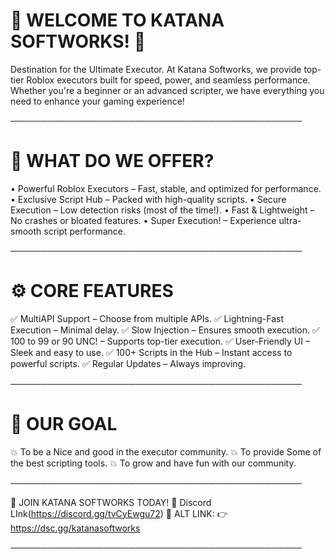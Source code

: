 # 🚀 WELCOME TO KATANA SOFTWORKS! 🚀
Destination for the Ultimate Executor.
At Katana Softworks, we provide top-tier Roblox executors built for speed, power, and seamless performance.
Whether you're a beginner or an advanced scripter, we have everything you need to enhance your gaming experience!

───────────────────────────────────────────────

# 🚀 WHAT DO WE OFFER?
• Powerful Roblox Executors – Fast, stable, and optimized for performance.
• Exclusive Script Hub – Packed with high-quality scripts.
• Secure Execution – Low detection risks (most of the time!).
• Fast & Lightweight – No crashes or bloated features.
• Super Execution! – Experience ultra-smooth script performance.

───────────────────────────────────────────────

# ⚙️ CORE FEATURES
✅ MultiAPI Support – Choose from multiple APIs.
✅ Lightning-Fast Execution – Minimal delay.
✅ Slow Injection – Ensures smooth execution.
✅ 100 to 99 or 90 UNC! – Supports top-tier execution.
✅ User-Friendly UI – Sleek and easy to use.
✅ 100+ Scripts in the Hub – Instant access to powerful scripts.
✅ Regular Updates – Always improving.

───────────────────────────────────────────────

# 🎯 OUR GOAL
💥 To be a Nice and good in the executor community.
💥 To provide Some of the best scripting tools.
💥 To grow and have fun with our community.

───────────────────────────────────────────────

🔗 JOIN KATANA SOFTWORKS TODAY!
💬 Discord LInk(https://discord.gg/tvCyEwgu72)
🔗 ALT LINK: 👉 https://dsc.gg/katanasoftworks

───────────────────────────────────────────────
